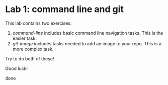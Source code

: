 # Lab 1: command line and git

This lab contains two exercises:

1. _command-line_ includes basic command line navigation tasks.  This
   is the easier task.
2. _git-image_ includes tasks needed to add an image to your repo.
   This is a more complex task.

Try to do both of these!

Good luck!

done
